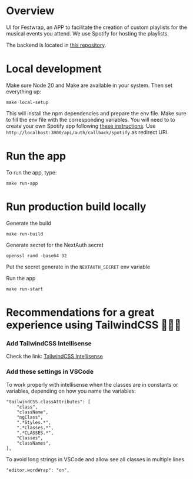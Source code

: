 # Overview

UI for Festwrap, an APP to facilitate the creation of custom playlists for the musical events you attend. We use Spotify for hosting the playlists.

The backend is located in [this repository](https://github.com/DanielMoraDC/festwrap-server).

# Local development

Make sure Node 20 and Make are available in your system. Then set everything up:

```shell
make local-setup
```

This will install the npm dependencies and prepare the env file. Make sure to fill the env file with the corresponding variables. You will need to to create your own Spotify app following [these instructions](https://developer.spotify.com/documentation/web-api/tutorials/getting-started#create-an-app). Use `http://localhost:3000/api/auth/callback/spotify` as redirect URI.

# Run the app

To run the app, type:

```shell
make run-app
```

# Run production build locally

Generate the build

```shell
make run-build
```

Generate secret for the NextAuth secret

```shell
openssl rand -base64 32
```

Put the secret generate in the `NEXTAUTH_SECRET` env variable

Run the app

```shell
make run-start
```

# Recommendations for a great experience using TailwindCSS 🧙🏼‍♂️

### Add TailwindCSS Intellisense

Check the link: [TailwindCSS Intellisense](https://marketplace.visualstudio.com/items?itemName=bradlc.vscode-tailwindcss)

### Add these settings in VSCode

To work properly with intellisense when the classes are in constants or variables, depending on how you name the variables:

```shell
"tailwindCSS.classAttributes": [
    "class",
    "className",
    "ngClass",
    ".*Styles.*",
    ".*Classes.*",
    ".*CLASSES.*",
    "Classes",
    "classNames",
],
```

To avoid long strings in VSCode and allow see all classes in multiple lines

```shell
"editor.wordWrap": "on",
```
